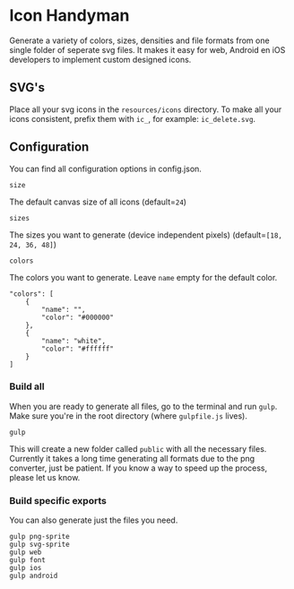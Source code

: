 # Icon Handyman

Generate a variety of colors, sizes, densities and file formats from one single folder of seperate svg files. It makes it easy for web, Android en iOS developers to implement custom designed icons.

## SVG's

Place all your svg icons in the `resources/icons` directory. To make all your icons consistent, prefix them with `ic_`, for example: `ic_delete.svg`.

## Configuration

You can find all configuration options in config.json.

`size`

The default canvas size of all icons (default=`24`)

`sizes`

The sizes you want to generate (device independent pixels) (default=`[18, 24, 36, 48]`)

`colors`

The colors you want to generate. Leave `name` empty for the default color.

```
"colors": [
    {
        "name": "",
        "color": "#000000"
    },
    {
        "name": "white",
        "color": "#ffffff"
    }
]
```

### Build all

When you are ready to generate all files, go to the terminal and run `gulp`. Make sure you're in the root directory (where `gulpfile.js` lives).

```
gulp
```

This will create a new folder called `public` with all the necessary files. Currently it takes a long time generating all formats due to the png converter, just be patient. If you know a way to speed up the process, please let us know.

### Build specific exports

You can also generate just the files you need.

```
gulp png-sprite
gulp svg-sprite
gulp web
gulp font
gulp ios
gulp android
```
